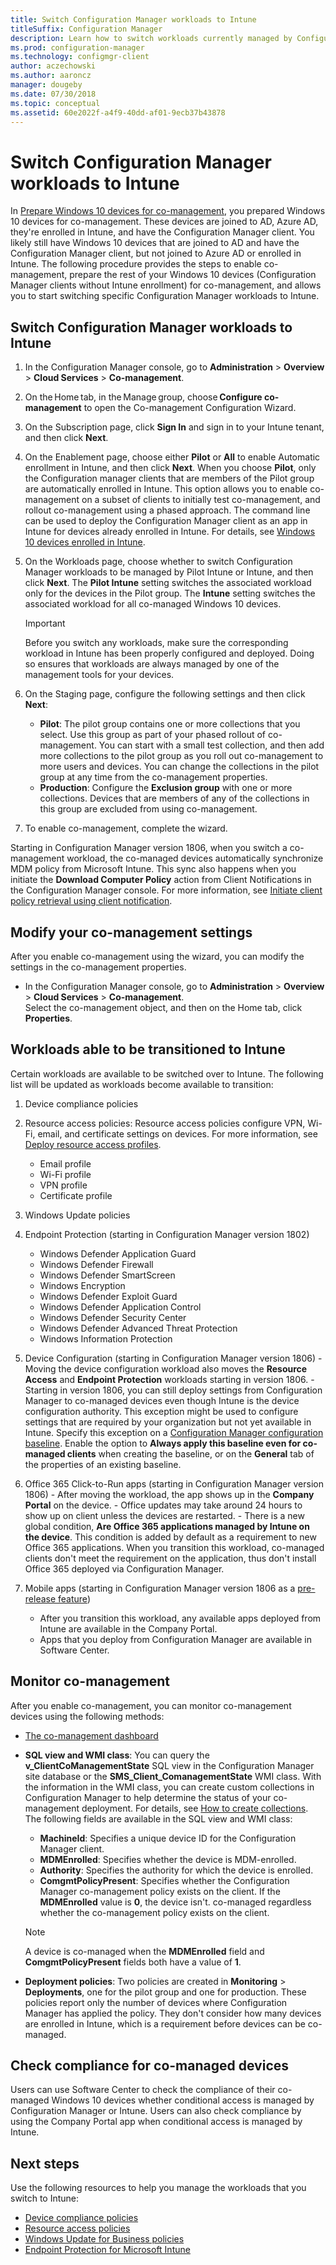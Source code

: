 ```yaml
---
title: Switch Configuration Manager workloads to Intune
titleSuffix: Configuration Manager
description: Learn how to switch workloads currently managed by Configuration Manager to Microsoft Intune.
ms.prod: configuration-manager
ms.technology: configmgr-client
author: aczechowski
ms.author: aaroncz
manager: dougeby
ms.date: 07/30/2018
ms.topic: conceptual
ms.assetid: 60e2022f-a4f9-40dd-af01-9ecb37b43878
---
```

# Switch Configuration Manager workloads to Intune
In [Prepare Windows 10 devices for co-management](co-management-prepare.md), you prepared Windows 10 devices for co-management. These devices are joined to AD, Azure AD, they're enrolled in Intune, and have the Configuration Manager client. You likely still have Windows 10 devices that are joined to AD and have the Configuration Manager client, but not joined to Azure AD or enrolled in Intune. The following procedure provides the steps to enable co-management, prepare the rest of your Windows 10 devices (Configuration Manager clients without Intune enrollment) for co-management, and allows you to start switching specific Configuration Manager workloads to Intune.


## Switch Configuration Manager workloads to Intune

1. In the Configuration Manager console, go to **Administration** > **Overview** > **Cloud Services** > **Co-management**.    
2. On the Home tab, in the Manage group, choose **Configure co-management** to open the Co-management Configuration Wizard.    
3. On the Subscription page, click **Sign In** and sign in to your Intune tenant, and then click **Next**.   
4. On the Enablement page, choose either **Pilot** or **All**  to enable Automatic enrollment in Intune, and then click **Next**. When you choose **Pilot**, only the Configuration manager clients that are members of the Pilot group are automatically enrolled in Intune. This option allows you to enable co-management on a subset of clients to initially test co-management, and rollout co-management using a phased approach. The command line can be used to deploy the Configuration Manager client as an app in Intune for devices already enrolled in Intune. For details, see [Windows 10 devices enrolled in Intune](co-management-prepare.md#windows-10-devices-enrolled-in-intune).
5. On the Workloads page, choose whether to switch Configuration Manager workloads to be managed by Pilot Intune or Intune, and then click **Next**. The **Pilot Intune** setting switches the associated workload only for the devices in the Pilot group. The **Intune** setting switches the associated workload for all co-managed Windows 10 devices. 
        
   > [!Important]    
   > Before you switch any workloads, make sure the corresponding workload in Intune has been properly configured and deployed. Doing so ensures that workloads are always managed by one of the management tools for your devices.   
1. On the Staging page, configure the following settings and then click **Next**:
    - **Pilot**: The pilot group contains one or more collections that you select. Use this group as part of your phased rollout of co-management. You can start with a small test collection, and then add more collections to the pilot group as you roll out co-management to more users and devices. You can change the collections in the pilot group at any time from the co-management properties.
    - **Production**: Configure the **Exclusion group** with one or more collections. Devices that are members of any of the collections in this group are excluded from using co-management. 
2. To enable co-management, complete the wizard.  

<!--1357377-->
Starting in Configuration Manager version 1806, when you switch a co-management workload, the co-managed devices automatically synchronize MDM policy from Microsoft Intune. This sync also happens when you initiate the **Download Computer Policy** action from Client Notifications in the Configuration Manager console. For more information, see [Initiate client policy retrieval using client notification](/sccm/core/clients/manage/manage-clients#initiate-client-policy-retrieval-using-client-notification).

## Modify your co-management settings
After you enable co-management using the wizard, you can modify the settings in the co-management properties.  
- In the Configuration Manager console, go to **Administration** > **Overview** > **Cloud Services** > **Co-management**.  
Select the co-management object, and then on the Home tab, click **Properties**. 

## Workloads able to be transitioned to Intune
Certain workloads are available to be switched over to Intune. The following list  will be updated as workloads become available to transition:
1. Device compliance policies
2. Resource access policies: Resource access policies configure VPN, Wi-Fi, email, and certificate settings on devices. For more information, see [Deploy resource access profiles](https://docs.microsoft.com/intune/device-profiles).
      - Email profile
      - Wi-Fi profile
      - VPN profile
      - Certificate profile
3. Windows Update policies
4. Endpoint Protection (starting in Configuration Manager version 1802)
      - Windows Defender Application Guard
      - Windows Defender Firewall
      - Windows Defender SmartScreen
      - Windows Encryption
      - Windows Defender Exploit Guard
      - Windows Defender Application Control
      - Windows Defender Security Center
      - Windows Defender Advanced Threat Protection
      - Windows Information Protection

5. Device Configuration (starting in Configuration Manager version 1806) <!--1357903-->
       - Moving the device configuration workload also moves the **Resource Access** and **Endpoint Protection** workloads starting in version 1806.
       - Starting in version 1806, you can still deploy settings from Configuration Manager to co-managed devices even though Intune is the device configuration authority. This exception might be used to configure settings that are required by your organization but not yet available in Intune. Specify this exception on a [Configuration Manager configuration baseline](/sccm/compliance/deploy-use/create-configuration-baselines.md). Enable the option to **Always apply this baseline even for co-managed clients** when creating the baseline, or on the **General** tab of the properties of an existing baseline.
6. Office 365 Click-to-Run apps (starting in Configuration Manager version 1806) <!--1357841-->
       - After moving the workload, the app shows up in the **Company Portal** on the device.
       - Office updates may take around 24 hours to show up on client unless the devices are restarted. 
       - There is a new global condition, **Are Office 365 applications managed by Intune on the device**. This condition is added by default as a requirement to new Office 365 applications. When you transition this workload, co-managed clients don't meet the requirement on the application, thus don't install Office 365 deployed via Configuration Manager.
7. Mobile apps (starting in Configuration Manager version 1806 as a [pre-release feature](/sccm/core/servers/manage/pre-release-features)) <!--1357892-->
      - After you transition this workload, any available apps deployed from Intune are available in the Company Portal. 
      -  Apps that you deploy from Configuration Manager are available in Software Center.

## Monitor co-management
After you enable co-management, you can monitor co-management devices using the following methods:

- [The co-management dashboard](/sccm/core/clients/manage/co-management-dashboard)
- **SQL view and WMI class**: You can query the **v&#95;ClientCoManagementState** SQL view in the Configuration Manager site database or the **SMS&#95;Client&#95;ComanagementState** WMI class. With the information in the WMI class, you can create custom collections in Configuration Manager to help determine the status of your co-management deployment. For details, see [How to create collections](/sccm/core/clients/manage/collections/create-collections). The following fields are available in the SQL view and WMI class: 
    - **MachineId**: Specifies a unique device ID for the Configuration Manager client.
    - **MDMEnrolled**: Specifies whether the device is MDM-enrolled. 
    - **Authority**: Specifies the authority for which the device is enrolled.
    - **ComgmtPolicyPresent**: Specifies whether the Configuration Manager co-management policy exists on the client. If the **MDMEnrolled** value is **0**, the device isn't. co-managed regardless whether the co-management policy exists on the client.

   > [!Note]    
   > A device is co-managed when the **MDMEnrolled** field and **ComgmtPolicyPresent** fields both have a value of **1**.

- **Deployment policies**:  Two policies are created in **Monitoring** > **Deployments**, one for the pilot group and one for production. These policies report only the number of devices where Configuration Manager has applied the policy. They don't consider how many devices are enrolled in Intune, which is a requirement before devices can be co-managed.  

## Check compliance for co-managed devices
Users can use Software Center to check the compliance of their co-managed Windows 10 devices whether conditional access is managed by Configuration Manager or Intune. Users can also check compliance by using the Company Portal app when conditional access is managed by Intune.

## Next steps
Use the following resources to help you manage the workloads that you switch to Intune:
- [Device compliance policies](https://docs.microsoft.com/intune/device-compliance-get-started)
- [Resource access policies](https://docs.microsoft.com/intune/device-profiles)
- [Windows Update for Business policies](https://docs.microsoft.com/intune/windows-update-for-business-configure)
- [Endpoint Protection for Microsoft Intune](https://docs.microsoft.com/intune-classic/deploy-use/help-secure-windows-pcs-with-endpoint-protection-for-microsoft-intune)
